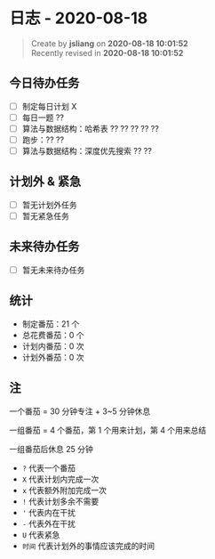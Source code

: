 日志 - 2020-08-18
===

> Create by **jsliang** on **2020-08-18 10:01:52**  
> Recently revised in **2020-08-18 10:01:52**

## 今日待办任务

* [ ] 制定每日计划 X
* [ ] 每日一题 ??
* [ ] 算法与数据结构：哈希表 ?? ?? ?? ?? ??
* [ ] 跑步：?? ??
* [ ] 算法与数据结构：深度优先搜索 ?? ??

## 计划外 & 紧急

* [ ] 暂无计划外任务
* [ ] 暂无紧急任务

## 未来待办任务

* [ ] 暂无未来待办任务

## 统计

* 制定番茄：21 个
* 总花费番茄：0 个
* 计划内番茄：0 次
* 计划外番茄：0 次

## 注

一个番茄 = 30 分钟专注 + 3~5 分钟休息

一组番茄 = 4 个番茄，第 1 个用来计划，第 4 个用来总结

一组番茄后休息 25 分钟

* `?` 代表一个番茄
* `X` 代表计划内完成一次
* `x` 代表额外附加完成一次
* `!` 代表计划多余不需要
* `'` 代表内在干扰
* `-` 代表外在干扰
* `U` 代表紧急
* `时间` 代表计划外的事情应该完成的时间
